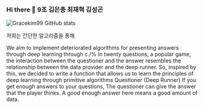 ### Hi there 👋 9조 김은총 최재혁 김성곤 

<!--
**GraceKim99/Gracekim99** is a ✨ _special_ ✨ repository because its `README.md` (this file) appears on your GitHub profile.

Here are some ideas to get you started:

- 🔭 I’m currently working on ...
- 🌱 I’m currently learning ...
- 👯 I’m looking to collaborate on ...
- 🤔 I’m looking for help with ...
- 💬 Ask me about ...
- 📫 How to reach me: ...
- 😄 Pronouns: ...
- ⚡ Fun fact: ...
-->
![Gracekim99 GitHub stats](https://github-readme-stats.vercel.app/api?username=Gracekim99&show_icons=true)

 저희는 간단한 알고리즘을 통해  

 We aim to implement deteriorated algorithms for presenting answers through deep learning through c./%
In twenty questions, a popular game, the interaction between the questioner and 
the answer resembles the relationship between the data provider and the deep runner.
 So, inspired by this, we decided to write a function that allows us
to learn the principles of deep learning through primitive algorithms
 Questioner (Deep Runner) If you get enough answers to your questions,
The questioner can give the answer that the player thinks.
 A good enough answer here means a good amount of data.
